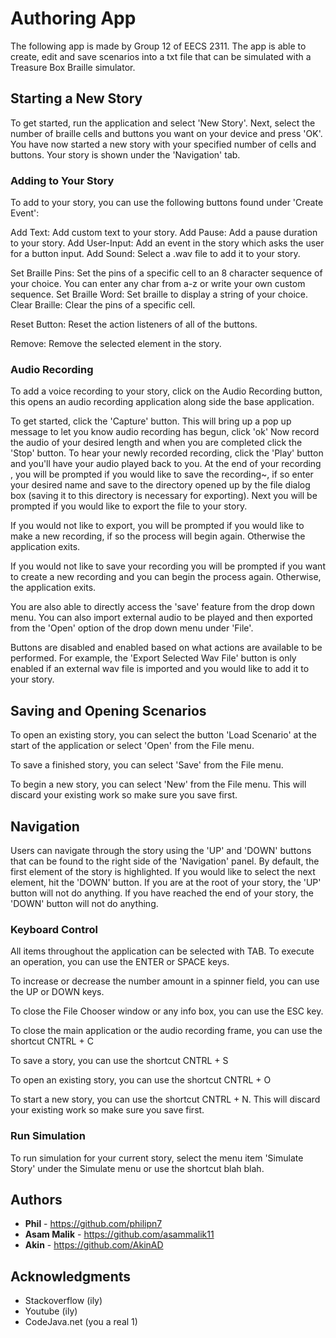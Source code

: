 # Authoring App

The following app is made by Group 12 of EECS 2311. The app is able to create, edit and save scenarios into a txt file that can be simulated with a Treasure Box Braille simulator. 

## Starting a New Story

To get started, run the application and select 'New Story'. Next, select the number of braille cells and buttons you want on your device and press 'OK'. You have now started a new story with your specified number of cells and buttons. Your story is shown under the 'Navigation' tab.

### Adding to Your Story

To add to your story, you can use the following buttons found under 'Create Event':

Add Text: Add custom text to your story. 
Add Pause: Add a pause duration to your story.
Add User-Input: Add an event in the story which asks the user for a button input.
Add Sound: Select a .wav file to add it to your story.

Set Braille Pins: Set the pins of a specific cell to an 8 character sequence of your choice. You can enter any char from a-z or write your own custom sequence.
Set Braille Word: Set braille to display a string of your choice.
Clear Braille: Clear the pins of a specific cell.

Reset Button: Reset the action listeners of all of the buttons.

Remove: Remove the selected element in the story.

### Audio Recording

To add a voice recording to your story, click on the Audio Recording button, this opens an audio recording application along side the base application.

To get started, click the 'Capture' button. This will bring up a pop up message to let you know audio recording has begun, click 'ok'
Now record the audio of your desired length and when you are completed click the 'Stop' button.
To hear your newly recorded recording, click the 'Play' button and you'll have your audio played back to you. At the end of your recording , you will be prompted if you would like to save the recording~, if so  enter your desired name and save to the directory opened up by the file dialog box (saving it to this directory is necessary for exporting). Next you will be prompted if you would like to export the file to your story.

If you would not like to export, you will be prompted if you would like to make a new recording, if so the process will begin again. Otherwise the application exits.

If you would not like to save your recording you will be prompted if you want to create a new recording and  you can begin the process again. Otherwise, the application exits.

You are also able to directly access the 'save' feature from the drop down menu. You can also import external audio to be played and then exported from the 'Open' option of the drop down menu under 'File'. 

Buttons are disabled and enabled based on what actions are available to be performed. For example, the 'Export Selected Wav File' button is only enabled if an external wav file is imported and you would like to add it to your story.

## Saving and Opening Scenarios

To open an existing story, you can select the button 'Load Scenario' at the start of the application or select 'Open' from the File menu. 

To save a finished story, you can select 'Save' from the File menu.

To begin a new story, you can select 'New' from the File menu. This will discard your existing work so make sure you save first.

## Navigation

Users can navigate through the story using the 'UP' and 'DOWN' buttons that can be found to the right side of the 'Navigation' panel. By default, the first element of the story is highlighted. If you would like to select the next element, hit the 'DOWN' button. If you are at the root of your story, the 'UP' button will not do anything. If you have reached the end of your story, the 'DOWN' button will not do anything.

### Keyboard Control

All items throughout the application can be selected with TAB. To execute an operation, you can use the ENTER or SPACE keys. 

To increase or decrease the number amount in a spinner field, you can use the UP or DOWN keys.

To close the File Chooser window or any info box, you can use the ESC key.

To close the main application or the audio recording frame, you can use the shortcut CNTRL + C

To save a story, you can use the shortcut CNTRL + S

To open an existing story, you can use the shortcut CNTRL + O

To start a new story, you can use the shortcut CNTRL + N. This will discard your existing work so make sure you save first.

### Run Simulation

To run simulation for your current story, select the menu item 'Simulate Story' under the Simulate menu or use the shortcut blah blah.

## Authors

* **Phil** - https://github.com/philipn7
* **Asam Malik** - https://github.com/asammalik11
* **Akin** - https://github.com/AkinAD

## Acknowledgments

* Stackoverflow (ily)
* Youtube (ily)
* CodeJava.net (you a real 1)


